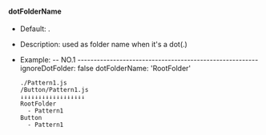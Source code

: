 #### dotFolderName
  * Default: .

  * Description: used as folder name when it's a dot(.)

  * Example: 
        -- NO.1 --------------------------------------------------------
        ignoreDotFolder: false
        dotFolderName: 'RootFolder'

        ./Pattern1.js
        /Button/Pattern1.js
        ↓↓↓↓↓↓↓↓↓↓↓↓↓↓↓↓↓↓
        RootFolder
          - Pattern1
        Button
          - Pattern1
